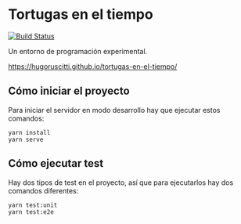 # Tortugas en el tiempo

[![Build Status](https://travis-ci.org/hugoruscitti/tortugas-en-el-tiempo.svg?branch=master)](https://travis-ci.org/hugoruscitti/tortugas-en-el-tiempo)

Un entorno de programación experimental.

https://hugoruscitti.github.io/tortugas-en-el-tiempo/

## Cómo iniciar el proyecto

Para iniciar el servidor en modo desarrollo
hay que ejecutar estos comandos:

```
yarn install
yarn serve
```

## Cómo ejecutar test

Hay dos tipos de test en el proyecto, así que para ejecutarlos
hay dos comandos diferentes:


```
yarn test:unit
yarn test:e2e
```
